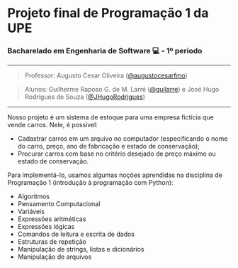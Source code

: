 # Projeto final de Programação 1 da UPE
### Bacharelado em Engenharia de Software 💻 - 1º período
---
> Professor: Augusto Cesar Oliveira ([@augustocesarfmo](https://github.com/augustocesarfmo))

> Alunos: Guilherme Raposo G. de M. Larré ([@guilarre](https://github.com/guilarre)) e José Hugo Rodrigues de Souza ([@JHugoRodrigues](https://github.com/JHugoRodrigues))
---
Nosso projeto é um sistema de estoque para uma empresa fictícia que vende carros. Nele, é possível:
- Cadastrar carros em um arquivo no computador (especificando o nome do carro, preço, ano de fabricação e estado de conservação);
- Procurar carros com base no critério desejado de preço máximo ou estado de conservação.

Para implementá-lo, usamos algumas noções aprendidas na disciplina de Programação 1 (introdução à programação com Python):
- Algoritmos
- Pensamento Computacional
- Variáveis
- Expressões aritméticas
- Expressões lógicas
- Comandos de leitura e escrita de dados
- Estruturas de repetição
- Manipulação de strings, listas e dicionários
- Manipulação de arquivos
